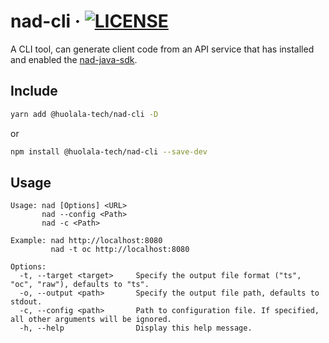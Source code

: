 # nad-cli · [![LICENSE](https://img.shields.io/npm/l/@huolala-tech/nad-cli)](LICENSE.txt)

A CLI tool, can generate client code from an API service
that has installed and enabled the [nad-java-sdk](https://github.com/HuolalaTech/nad-java-sdk).

## Include

```bash
yarn add @huolala-tech/nad-cli -D
```

or

```bash
npm install @huolala-tech/nad-cli --save-dev
```

## Usage

```
Usage: nad [Options] <URL>
       nad --config <Path>
       nad -c <Path>

Example: nad http://localhost:8080
         nad -t oc http://localhost:8080

Options:
  -t, --target <target>     Specify the output file format ("ts", "oc", "raw"), defaults to "ts".
  -o, --output <path>       Specify the output file path, defaults to stdout.
  -c, --config <path>       Path to configuration file. If specified, all other arguments will be ignored.
  -h, --help                Display this help message.
```
